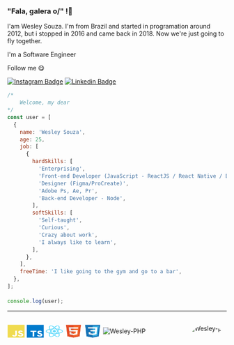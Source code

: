 ### "Fala, galera o/" !👋

I'am Wesley Souza. I'm from Brazil and started in programation around 2012, but i stopped in 2016 and came back in 2018. Now we're just going to fly together.

I'm a Software Engineer

Follow me 😋

[![Instagram Badge](https://img.shields.io/badge/Instagram-E4405F?style=for-the-badge&logo=instagram&logoColor=white&link=https://www.instagram.com/eiwsouza/)](https://www.instagram.com/eiwsouza/)
[![Linkedin Badge](https://img.shields.io/badge/-LinkedIn-blue?style=flat-square&logo=Linkedin&logoColor=white&link=https://www.linkedin.com/in/wesley-souza-932335179/)](https://www.linkedin.com/in/wesley-souza-932335179/)

```js
/*
	Welcome, my dear
*/
const user = [
  {
    name: 'Wesley Souza',
    age: 25,
    job: [
      {
        hardSkills: [
          'Enterprising',
          'Front-end Developer (JavaScript - ReactJS / React Native / Electron) / CSS / HTML',
          'Designer (Figma/ProCreate)',
          'Adobe Ps, Ae, Pr',
          'Back-end Developer - Node',
        ],
        softSkills: [
          'Self-taught',
          'Curious',
          'Crazy about work',
          'I always like to learn',
        ],
      },
    ],
    freeTime: 'I like going to the gym and go to a bar',
  },
];

console.log(user);
```
____

<div style="display: inline_block"><br>
  <img align="center" alt="Wesley-Js" height="30" width="40" src="https://raw.githubusercontent.com/devicons/devicon/master/icons/javascript/javascript-plain.svg">
  <img align="center" alt="Wesley-Ts" height="30" width="40" src="https://raw.githubusercontent.com/devicons/devicon/master/icons/typescript/typescript-plain.svg">
  <img align="center" alt="Wesley-React" height="30" width="40" src="https://raw.githubusercontent.com/devicons/devicon/master/icons/react/react-original.svg">
  <img align="center" alt="Wesley-HTML" height="30" width="40" src="https://raw.githubusercontent.com/devicons/devicon/master/icons/html5/html5-original.svg">
  <img align="center" alt="Wesley-CSS" height="30" width="40" src="https://raw.githubusercontent.com/devicons/devicon/master/icons/css3/css3-original.svg">
  <img align="center" alt="Wesley-PHP" height="30" width="40" src="https://raw.githubusercontent.com/jmnote/z-icons/master/svg/php.svg">
  <img align="right" alt="Wesley-pic" height="150" style="border-radius:50px;" src="https://i.imgur.com/fefKu18.jpeg">
</div>

  
  ##
